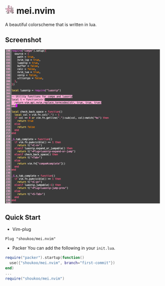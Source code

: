# ![mei](mei.jpg) mei.nvim
A beautiful colorscheme that is written in lua.

## Screenshot
![screenshot](screenshot.png)

## Quick Start
* Vim-plug
```vim
Plug "shoukoo/mei.nvim"
```
* Packer
You can add the following in your `init.lua`.
```lua
require("packer").startup(function()
  use({"shoukoo/mei.nvim", branch="first-commit"})
end)
...
require("shoukoo/mei.nvim")
```
